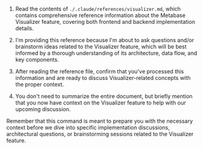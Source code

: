 1. Read the contents of `./.claude/references/visualizer.md`, which contains comprehensive reference information about the Metabase Visualizer feature, covering both frontend and backend implementation details.

2. I'm providing this reference because I'm about to ask questions and/or brainstorm ideas related to the Visualizer feature, which will be best informed by a thorough understanding of its architecture, data flow, and key components.

3. After reading the reference file, confirm that you've processed this information and are ready to discuss Visualizer-related concepts with the proper context.

4. You don't need to summarize the entire document, but briefly mention that you now have context on the Visualizer feature to help with our upcoming discussion.

Remember that this command is meant to prepare you with the necessary context before we dive into specific implementation discussions, architectural questions, or brainstorming sessions related to the Visualizer feature.